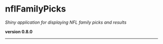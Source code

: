 # nflFamilyPicks

*Shiny application for displaying NFL family picks and results*

**version 0.8.0**

----------
